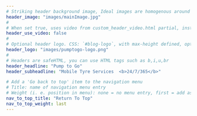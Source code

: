 ```yaml
---
# Striking header background image, Ideal images are homogenous around the centre and contrasting to the text. Non-ideal images can use `title_guard`
header_image: "images/mainImage.jpg"
#
# When set true, uses video from custom_header_video.html partial, instead of header_image
header_use_video: false
#
# Optional header logo. CSS: `#blog-logo`, with max-height defined, optimize to prevent scaling
header_logo: "images/pumptogo-logo.png"
#
# Headers are safeHTML, you can use HTML tags such as b,i,u,br
header_headline: "Pump to Go"
header_subheadline: "Mobile Tyre Services  <b>24/7/365</b>"

# Add a 'Go back to top' item to the navigation menu
# Title: name of navigation menu entry
# Weight (i. e. position in menu): none = no menu entry, first = add as first entry, last = ad as last entry
nav_to_top_title: "Return To Top"
nav_to_top_weight: last
---
```

